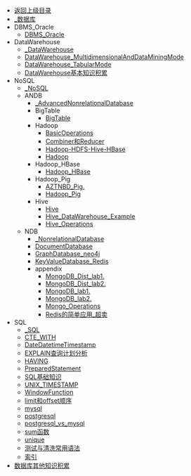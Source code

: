 - [返回上级目录](../_sidebar.md)
- [_数据库](_数据库.md)
- DBMS_Oracle
    - [DBMS_Oracle](DBMS_Oracle/DBMS_Oracle.md)
- DataWarehouse
    - [_DataWarehouse](DataWarehouse/_DataWarehouse.md)
    - [DataWarehouse_MultidimensionalAndDataMiningMode](DataWarehouse/DataWarehouse_MultidimensionalAndDataMiningMode.md)
    - [DataWarehouse_TabularMode](DataWarehouse/DataWarehouse_TabularMode.md)
    - [DataWarehouse基本知识积累](DataWarehouse/DataWarehouse基本知识积累.md)
- NoSQL
    - [_NoSQL](NoSQL/_NoSQL.md)
    - ANDB
        - [_AdvancedNonrelationalDatabase](NoSQL/ANDB/_AdvancedNonrelationalDatabase.md)
        - BigTable
            - [BigTable](NoSQL/ANDB/BigTable/BigTable.md)
        - Hadoop
            - [BasicOperations](NoSQL/ANDB/Hadoop/BasicOperations.md)
            - [Combiner和Reducer](NoSQL/ANDB/Hadoop/Combiner和Reducer.md)
            - [Hadoop-HDFS-Hive-HBase](NoSQL/ANDB/Hadoop/Hadoop-HDFS-Hive-HBase.md)
            - [Hadoop](NoSQL/ANDB/Hadoop/Hadoop.md)
        - Hadoop_HBase
            - [Hadoop_HBase](NoSQL/ANDB/Hadoop_HBase/Hadoop_HBase.md)
        - Hadoop_Pig
            - [AZTNBD_Pig.](NoSQL/ANDB/Hadoop_Pig/AZTNBD_Pig.pdf)
            - [Hadoop_Pig](NoSQL/ANDB/Hadoop_Pig/Hadoop_Pig.md)
        - Hive
            - [Hive](NoSQL/ANDB/Hive/Hive.md)
            - [Hive_DataWarehouse_Example](NoSQL/ANDB/Hive/Hive_DataWarehouse_Example.md)
            - [Hive_Operations](NoSQL/ANDB/Hive/Hive_Operations.md)
    - NDB
        - [_NonrelationalDatabase](NoSQL/NDB/_NonrelationalDatabase.md)
        - [DocumentDatabase](NoSQL/NDB/DocumentDatabase.md)
        - [GraphDatabase_neo4j](NoSQL/NDB/GraphDatabase_neo4j.md)
        - [KeyValueDatabase_Redis](NoSQL/NDB/KeyValueDatabase_Redis.md)
        - appendix
            - [MongoDB_Dist_lab1.](NoSQL/NDB/appendix/MongoDB_Dist_lab1.pdf)
            - [MongoDB_Dist_lab2.](NoSQL/NDB/appendix/MongoDB_Dist_lab2.pdf)
            - [MongoDB_lab1.](NoSQL/NDB/appendix/MongoDB_lab1.pdf)
            - [MongoDB_lab2.](NoSQL/NDB/appendix/MongoDB_lab2.pdf)
            - [Mongo_Operations](NoSQL/NDB/appendix/Mongo_Operations.md)
            - [Redis的简单应用_超卖](NoSQL/NDB/appendix/Redis的简单应用_超卖.md)
- SQL
    - [_SQL](SQL/_SQL.md)
    - [CTE_WITH](SQL/CTE_WITH.md)
    - [DateDatetimeTimestamp](SQL/DateDatetimeTimestamp.md)
    - [EXPLAIN查询计划分析](SQL/EXPLAIN查询计划分析.md)
    - [HAVING](SQL/HAVING.md)
    - [PreparedStatement](SQL/PreparedStatement.md)
    - [SQL基础知识](SQL/SQL基础知识.md)
    - [UNIX_TIMESTAMP](SQL/UNIX_TIMESTAMP.md)
    - [WindowFunction](SQL/WindowFunction.md)
    - [limit和offset顺序](SQL/limit和offset顺序.md)
    - [mysql](SQL/mysql.md)
    - [postgresql](SQL/postgresql.md)
    - [postgresql_vs_mysql](SQL/postgresql_vs_mysql.md)
    - [sum函数](SQL/sum函数.md)
    - [unique](SQL/unique.md)
    - [测试与清洗常用语法](SQL/测试与清洗常用语法.md)
    - [索引](SQL/索引.md)
- [数据库其他知识积累](数据库其他知识积累.md)